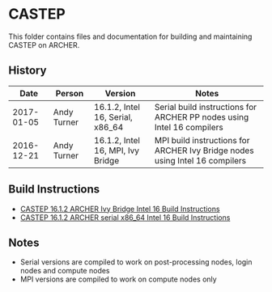 CASTEP
======

This folder contains files and documentation for building and maintaining CASTEP on ARCHER.

History
-------

Date | Person | Version | Notes
---- | -------|---------|------
2017-01-05 | Andy Turner | 16.1.2, Intel 16, Serial, x86_64 | Serial build instructions for ARCHER PP nodes using Intel 16 compilers
2016-12-21 | Andy Turner | 16.1.2, Intel 16, MPI, Ivy Bridge | MPI build instructions for ARCHER Ivy Bridge nodes using Intel 16 compilers

Build Instructions
------------------

* [CASTEP 16.1.2 ARCHER Ivy Bridge Intel 16 Build Instructions](build_castep_16.1.2_intel16_ivybrg.md)
* [CASTEP 16.1.2 ARCHER serial x86_64 Intel 16 Build Instructions](build_castep_16.1.2_serial_intel16_x86_64.md)

Notes
-----

* Serial versions are compiled to work on post-processing nodes, login nodes and compute nodes
* MPI versions are compiled to work on compute nodes only

